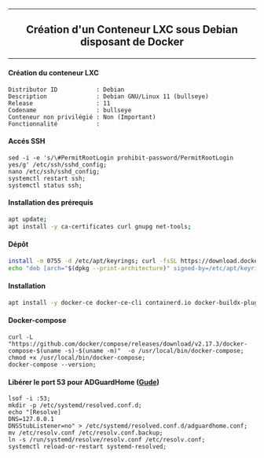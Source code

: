 --------------------------------------------------------------------------------------------------------------------------------------------
## <p align='center'> Création d'un Conteneur LXC sous Debian disposant de Docker </p>
--------------------------------------------------------------------------------------------------------------------------------------------

#### Création du conteneur LXC
```
Distributor ID           : Debian
Description              : Debian GNU/Linux 11 (bullseye)
Release                  : 11
Codename                 : bullseye
Conteneur non privilégié : Non (Important)
Fonctionnalité           : 
```


#### Accés SSH
```
sed -i -e 's/\#PermitRootLogin prohibit-password/PermitRootLogin yes/g' /etc/ssh/sshd_config;
nano /etc/ssh/sshd_config;
systemctl restart ssh;
systemctl status ssh;
```

#### Installation des prérequis
```bash
apt update;
apt install -y ca-certificates curl gnupg net-tools;
```

#### Dépôt
```bash
install -m 0755 -d /etc/apt/keyrings; curl -fsSL https://download.docker.com/linux/debian/gpg | gpg --dearmor -o /etc/apt/keyrings/docker.gpg; chmod a+r /etc/apt/keyrings/docker.gpg;
echo "deb [arch="$(dpkg --print-architecture)" signed-by=/etc/apt/keyrings/docker.gpg] https://download.docker.com/linux/debian "$(. /etc/os-release && echo "$VERSION_CODENAME")" stable" |  tee /etc/apt/sources.list.d/docker.list > /dev/null;
````

#### Installation
```bash
apt install -y docker-ce docker-ce-cli containerd.io docker-buildx-plugin docker-compose-plugin;
```

#### Docker-compose
```
curl -L "https://github.com/docker/compose/releases/download/v2.17.3/docker-compose-$(uname -s)-$(uname -m)"  -o /usr/local/bin/docker-compose;
chmod +x /usr/local/bin/docker-compose;
docker-compose --version;
```

#### Libérer le port 53 pour ADGuardHome ([Gude](https://github.com/AdguardTeam/AdGuardHome/wiki/FAQ#bindinuse))
```
lsof -i :53;
mkdir -p /etc/systemd/resolved.conf.d;
echo "[Resolve]
DNS=127.0.0.1
DNSStubListener=no" > /etc/systemd/resolved.conf.d/adguardhome.conf;
mv /etc/resolv.conf /etc/resolv.conf.backup;
ln -s /run/systemd/resolve/resolv.conf /etc/resolv.conf;
systemctl reload-or-restart systemd-resolved;
```
